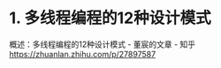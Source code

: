 # 1. 多线程编程的12种设计模式



概述：多线程编程的12种设计模式 - 董宸的文章 - 知乎
https://zhuanlan.zhihu.com/p/27897587










